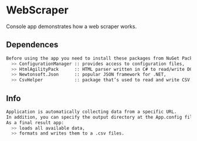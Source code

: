 # WebScraper
Console app demonstrates how a web scraper works.

## Dependences
```bash
Before using the app you need to install these packages from NuGet Package Manager:
  >> ConfigurationManager :: provides access to configuration files,
  >> HtmlAgilityPack      :: HTML parser written in C# to read/write DOM,
  >> Newtonsoft.Json      :: popular JSON framework for .NET,
  >> CsvHelper            :: package that’s used to read and write CSV files.
```

## Info
```bash
Application is automatically collecting data from a specific URL.
In addition, you can specify the output directory at the App.config file.
As a final result app:
  >> loads all available data,
  >> formats and writes them to a .csv files.
```

